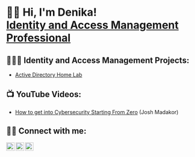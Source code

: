 <h1>👋🏾 Hi, I'm Denika! <br/><a href="https://www.linkedin.com/in/denika-randle/"> Identity and Access Management Professional</a>

<h2>👩🏾‍💻 Identity and Access Management Projects:</h2>

- [Active Directory Home Lab](https://github.com/denika01/home-lab-repo)


<h2>📺 YouTube Videos:</h2>

- [How to get into Cybersecurity Starting From Zero](https://www.youtube.com/watch?v=a83ASGn_V_s) (Josh Madakor)


<h2> 🤳🏾 Connect with me:</h2>

[<img align="left" alt="DenikaRandle | LinkedIn" width="22px" src="https://cdn.jsdelivr.net/npm/simple-icons@v3/icons/linkedin.svg" />][linkedin]
[<img align="left" alt="DenikaRandle | Instagram" width="22px" src="https://cdn.jsdelivr.net/npm/simple-icons@v3/icons/instagram.svg" />][instagram]
[<img align="left" alt="DenikaRandle | YouTube" width="22px" src="https://cdn.jsdelivr.net/npm/simple-icons@v3/icons/youtube.svg" />][youtube]

[linkedin]: https://linkedin.com/in/denika-randle
[instagram]: https://www.instagram.com/
[youtube]: https://www.youtube.com/

<!--
**denika01/denika01** is a ✨ _special_ ✨ repository because its `README.md` (this file) appears on your GitHub profile.

Here are some ideas to get you started:

- 🔭 I’m currently working on ...
- 🌱 I’m currently learning ...
- 👯 I’m looking to collaborate on ...
- 🤔 I’m looking for help with ...
- 💬 Ask me about ...
- 📫 How to reach me: ...
- 😄 Pronouns: ...
- ⚡ Fun fact: ...
-->
